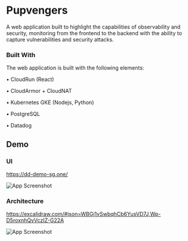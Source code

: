 # Pupvengers

A web application built to highlight the capabilities of observability and security, monitoring from the frontend to the backend with the ability to capture vulnerabilities and security attacks.

### Built With
The web application is built with the following elements:

• CloudRun (React)

• CloudArmor + CloudNAT

• Kubernetes GKE (Nodejs, Python)

• PostgreSQL

• Datadog


## Demo

### UI
https://dd-demo-sg.one/

![App Screenshot](https://i.imgur.com/8jwCoTY.png)

### Architecture
https://excalidraw.com/#json=WBGj1vSwbqhCb6YusVD7J,Wp-D5roxnhQvVczIZ-G22A

![App Screenshot](https://i.imgur.com/ameGo3w.png)



